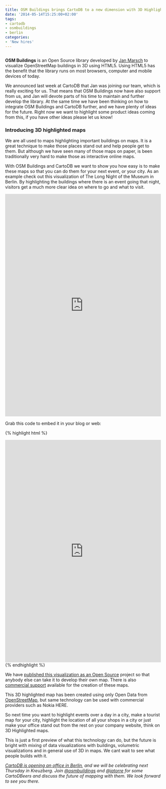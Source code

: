 ```yaml
---
title: OSM Buildings brings CartoDB to a new dimension with 3D Highlighted maps
date: '2014-05-14T15:25:00+02:00'
tags:
- cartodb
- osmbuildings
- berlin
categories:
- 'New hires'
---
```


<img alt="" src="http://i.imgur.com/AdDtMGF.png"/>

**OSM Buildings** is an Open Source library developed by <a href="http://blog.cartodb.com/post/85117772814/jan-marsch-creator-of-osm-buildings-joins-cartodb">Jan Marsch</a> to visualize OpenStreetMap buildings in 3D using HTML5. Using HTML5 has the benefit that the library runs on most browsers, computer and mobile devices of today.

We announced last week at CartoDB that Jan was joining our team, which is really exciting for us. That means that OSM Buildings now have also support from us, and Jan will devote parts of his time to maintain and further develop the library. At the same time we have been thinking on how to integrate OSM Buildings and CartoDB further, and we have plenty of ideas for the future. Right now we want to highlight some product ideas coming from this, if you have other ideas please let us know!

### Introducing 3D highlighted maps

We are all used to maps highlighting important buildings on maps. It is a great technique to make those places stand out and help people get to them. But although we have seen many of those maps on paper, is been traditionally very hard to make those as interactive online maps.

With OSM Buildings and CartoDB we want to show you how easy is to make these maps so that you can do them for your next event, or your city. As an example check out this visualization of The Long Night of the Museum in Berlin. By highlighting the buildings where there is an event going that night, visitors get a much more clear idea on where to go and what to visit.

<iframe frameborder="0" height="720" src="http://cartodb.github.io/showcase-maps/nightofmuseums/" width="100%"></iframe>

Grab this code to embed it in your blog or web:

{% highlight html %}
<iframe width='100%' height='720' frameborder='0' src='http://cartodb.github.io/showcase-maps/nightofmuseums/' allowfullscreen webkitallowfullscreen mozallowfullscreen oallowfullscreen msallowfullscreen></iframe>
{% endhighlight %}

We have <a href="https://github.com/CartoDB/showcase-maps/tree/master/nightofmuseums">published this visualization as an Open Source</a> project so that anybody else can take it to develop their own map. There is also <a href="mailto:sales@cartodb.com">commercial support</a> available for the creation of these maps.

This 3D highlighted map has been created using only Open Data from <a href="http://www.openstreetmap.org">OpenStreetMap</a>, but same technology can be used with commercial providers such as Nokia HERE.

So next time you want to highlight events over a day in a city, make a tourist map for your city, highlight the location of all your shops in a city or just make your office stand out from the rest on your company website, think on 3D Highlighted maps.

This is just a first preview of what this technology can do, but the future is bright with mixing of data visualizations with buildings, volumetric visualizations and in general use of 3D in maps. We cant wait to see what people builds with it.

<em><a href="http://blog.cartodb.com/post/85513787334/cartodb-ist-ein-berliner-cartodb-opens-office-in">CartoDB is opening an office in Berlin</a>, and we will be celebrating next Thursday in Kreuzberg. Join <a href="http://www.twitter.com/osmbuildings">@osmbuildings</a> and <a href="http://www.twitter.com/jatorre">@jatorre</a> for some CartoDBeers and discuss the future of mapping with them. We look forward to see you there.<em>
